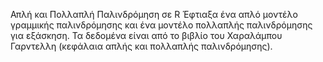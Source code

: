 Απλή και Πολλαπλή Παλινδρόμηση σε R
Έφτιαξα ένα απλό μοντέλο γραμμικής παλινδρόμησης και ένα μοντέλο πολλαπλής παλινδρόμησης για εξάσκηση.
Τα δεδομένα είναι από το βιβλίο του Χαραλάμπου Γαρντελλη (κεφάλαια απλής και πολλαπλής παλινδρόμησης).
